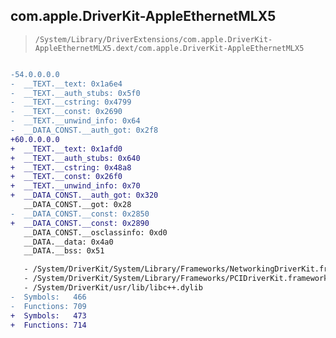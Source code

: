 ## com.apple.DriverKit-AppleEthernetMLX5

> `/System/Library/DriverExtensions/com.apple.DriverKit-AppleEthernetMLX5.dext/com.apple.DriverKit-AppleEthernetMLX5`

```diff

-54.0.0.0.0
-  __TEXT.__text: 0x1a6e4
-  __TEXT.__auth_stubs: 0x5f0
-  __TEXT.__cstring: 0x4799
-  __TEXT.__const: 0x2690
-  __TEXT.__unwind_info: 0x64
-  __DATA_CONST.__auth_got: 0x2f8
+60.0.0.0.0
+  __TEXT.__text: 0x1afd0
+  __TEXT.__auth_stubs: 0x640
+  __TEXT.__cstring: 0x48a8
+  __TEXT.__const: 0x26f0
+  __TEXT.__unwind_info: 0x70
+  __DATA_CONST.__auth_got: 0x320
   __DATA_CONST.__got: 0x28
-  __DATA_CONST.__const: 0x2850
+  __DATA_CONST.__const: 0x2890
   __DATA_CONST.__osclassinfo: 0xd0
   __DATA.__data: 0x4a0
   __DATA.__bss: 0x51

   - /System/DriverKit/System/Library/Frameworks/NetworkingDriverKit.framework/NetworkingDriverKit
   - /System/DriverKit/System/Library/Frameworks/PCIDriverKit.framework/PCIDriverKit
   - /System/DriverKit/usr/lib/libc++.dylib
-  Symbols:   466
-  Functions: 709
+  Symbols:   473
+  Functions: 714
 

```
